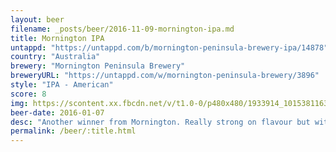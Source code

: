 ```yaml
---
layout: beer
filename: _posts/beer/2016-11-09-mornington-ipa.md
title: Mornington IPA
untappd: "https://untappd.com/b/mornington-peninsula-brewery-ipa/14878"
country: "Australia"
brewery: "Mornington Peninsula Brewery"
breweryURL: "https://untappd.com/w/mornington-peninsula-brewery/3896"
style: "IPA - American"
score: 8
img: https://scontent.xx.fbcdn.net/v/t1.0-0/p480x480/1933914_10153811639743745_2943766557036716002_n.jpg?oh=e081d632d01a0a947d1a6bb84a62c6ca&oe=591AE401
beer-date: 2016-01-07
desc: "Another winner from Mornington. Really strong on flavour but without any harshness"
permalink: /beer/:title.html
---
```

